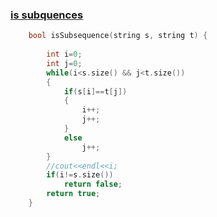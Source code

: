  <h3><a href="https://leetcode.com/problems/is-subsequence">is subquences</a></h3>

```cpp
    bool isSubsequence(string s, string t) {
        
        int i=0;
        int j=0;
        while(i<s.size() && j<t.size())
        {
            if(s[i]==t[j])
            {
                i++;
                j++;
            }
            else
                j++;
        }
        //cout<<endl<<i;
        if(i!=s.size())
            return false;
        return true;    
    }
